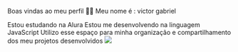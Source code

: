 Boas vindas ao meu perfil 💙💙
Meu nome é : victor gabriel

Estou estudando na Alura
Estou me desenvolvendo na linguagem JavaScript
Utilizo esse espaço para minha organização e compartilhamento dos meu projetos desenvolvidos
![](link)
